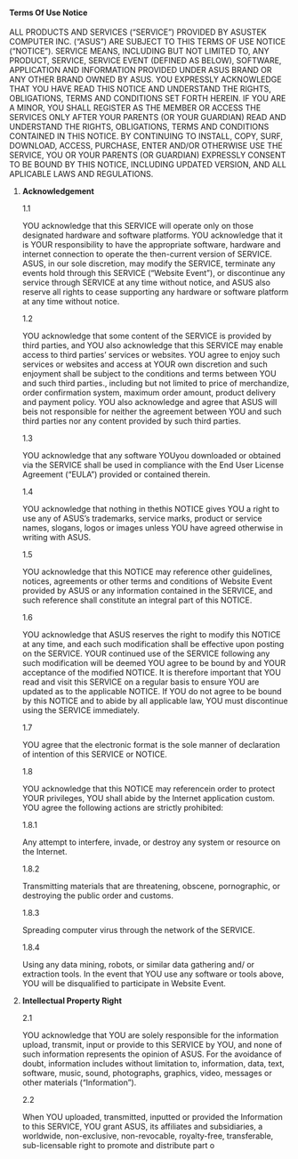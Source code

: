 #### Terms Of Use Notice

ALL PRODUCTS AND SERVICES (“SERVICE”) PROVIDED BY ASUSTEK COMPUTER INC. (“ASUS”) ARE SUBJECT TO THIS TERMS OF USE NOTICE (“NOTICE”). SERVICE MEANS, INCLUDING BUT NOT LIMITED TO, ANY PRODUCT, SERVICE, SERVICE EVENT (DEFINED AS BELOW), SOFTWARE, APPLICATION AND INFORMATION PROVIDED UNDER ASUS BRAND OR ANY OTHER BRAND OWNED BY ASUS. YOU EXPRESSLY ACKNOWLEDGE THAT YOU HAVE READ THIS NOTICE AND UNDERSTAND THE RIGHTS, OBLIGATIONS, TERMS AND CONDITIONS SET FORTH HEREIN. IF YOU ARE A MINOR, YOU SHALL REGISTER AS THE MEMBER OR ACCESS THE SERVICES ONLY AFTER YOUR PARENTS (OR YOUR GUARDIAN) READ AND UNDERSTAND THE RIGHTS, OBLIGATIONS, TERMS AND CONDITIONS CONTAINED IN THIS NOTICE. BY CONTINUING TO INSTALL, COPY, SURF, DOWNLOAD, ACCESS, PURCHASE, ENTER AND/OR OTHERWISE USE THE SERVICE, YOU OR YOUR PARENTS (OR GUARDIAN) EXPRESSLY CONSENT TO BE BOUND BY THIS NOTICE, INCLUDING UPDATED VERSION, AND ALL APLICABLE LAWS AND REGULATIONS.

1.  **Acknowledgement**
    
    1.1
    
    YOU acknowledge that this SERVICE will operate only on those designated hardware and software platforms. YOU acknowledge that it is YOUR responsibility to have the appropriate software, hardware and internet connection to operate the then-current version of SERVICE. ASUS, in our sole discretion, may modify the SERVICE, terminate any events hold through this SERVICE (“Website Event”), or discontinue any service through SERVICE at any time without notice, and ASUS also reserve all rights to cease supporting any hardware or software platform at any time without notice.
    
    1.2
    
    YOU acknowledge that some content of the SERVICE is provided by third parties, and YOU also acknowledge that this SERVICE may enable access to third parties’ services or websites. YOU agree to enjoy such services or websites and access at YOUR own discretion and such enjoyment shall be subject to the conditions and terms between YOU and such third parties., including but not limited to price of merchandize, order confirmation system, maximum order amount, product delivery and payment policy. YOU also acknowledge and agree that ASUS will beis not responsible for neither the agreement between YOU and such third parties nor any content provided by such third parties.
    
    1.3
    
    YOU acknowledge that any software YOUyou downloaded or obtained via the SERVICE shall be used in compliance with the End User License Agreement (“EULA”) provided or contained therein.
    
    1.4
    
    YOU acknowledge that nothing in thethis NOTICE gives YOU a right to use any of ASUS’s trademarks, service marks, product or service names, slogans, logos or images unless YOU have agreed otherwise in writing with ASUS.
    
    1.5
    
    YOU acknowledge that this NOTICE may reference other guidelines, notices, agreements or other terms and conditions of Website Event provided by ASUS or any information contained in the SERVICE, and such reference shall constitute an integral part of this NOTICE.
    
    1.6
    
    YOU acknowledge that ASUS reserves the right to modify this NOTICE at any time, and each such modification shall be effective upon posting on the SERVICE. YOUR continued use of the SERVICE following any such modification will be deemed YOU agree to be bound by and YOUR acceptance of the modified NOTICE. It is therefore important that YOU read and visit this SERVICE on a regular basis to ensure YOU are updated as to the applicable NOTICE. If YOU do not agree to be bound by this NOTICE and to abide by all applicable law, YOU must discontinue using the SERVICE immediately.
    
    1.7
    
    YOU agree that the electronic format is the sole manner of declaration of intention of this SERVICE or NOTICE.
    
    1.8
    
    YOU acknowledge that this NOTICE may referencein order to protect YOUR privileges, YOU shall abide by the Internet application custom. YOU agree the following actions are strictly prohibited:
    
    1.8.1
    
    Any attempt to interfere, invade, or destroy any system or resource on the Internet.
    
    1.8.2
    
    Transmitting materials that are threatening, obscene, pornographic, or destroying the public order and customs.
    
    1.8.3
    
    Spreading computer virus through the network of the SERVICE.
    
    1.8.4
    
    Using any data mining, robots, or similar data gathering and/ or extraction tools. In the event that YOU use any software or tools above, YOU will be disqualified to participate in Website Event.
    
2.  **Intellectual Property Right**
    
    2.1
    
    YOU acknowledge that YOU are solely responsible for the information upload, transmit, input or provide to this SERVICE by YOU, and none of such information represents the opinion of ASUS. For the avoidance of doubt, information includes without limitation to, information, data, text, software, music, sound, photographs, graphics, video, messages or other materials (“Information”).
    
    2.2
    
    When YOU uploaded, transmitted, inputted or provided the Information to this SERVICE, YOU grant ASUS, its affiliates and subsidiaries, a worldwide, non-exclusive, non-revocable, royalty-free, transferable, sub-licensable right to promote and distribute part o